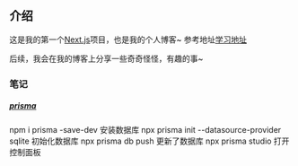 ## 介绍
这是我的第一个[Next.js](https://nextjs.org/)项目，也是我的个人博客~
参考地址[学习地址](https://www.youtube.com/watch?v=y7JCnfbETPs)

后续，我会在我的博客上分享一些奇奇怪怪，有趣的事~





### 笔记

##### [prisma](https://www.prisma.io/docs/orm/more/help-and-troubleshooting/help-articles/nextjs-prisma-client-dev-practices)
npm i prisma -save-dev  安装数据库
npx prisma init --datasource-provider sqlite 初始化数据库
npx prisma db push 更新了数据库
npx prisma studio 打开控制面板